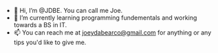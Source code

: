 - 👋 Hi, I’m @JDBE. You can call me Joe. 
- 🌱 I’m currently learning programming fundementals and working towards a BS in IT.
- 📫 You can reach me at joeydabearco@gmail.com for anything or any tips you'd like to give me. 


